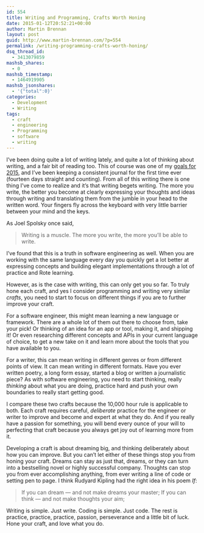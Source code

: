```yaml
---
id: 554
title: Writing and Programming, Crafts Worth Honing
date: 2015-01-12T20:52:21+00:00
author: Martin Brennan
layout: post
guid: http://www.martin-brennan.com/?p=554
permalink: /writing-programming-crafts-worth-honing/
dsq_thread_id:
  - 3413079859
mashsb_shares:
  - 0
mashsb_timestamp:
  - 1464919905
mashsb_jsonshares:
  - '{"total":0}'
categories:
  - Development
  - Writing
tags:
  - craft
  - engineering
  - Programming
  - software
  - writing
---
```

I&#8217;ve been doing quite a lot of writing lately, and quite a lot of thinking about writing, and a fair bit of reading too. This of course was one of my [goals for 2015](https://medium.com/@mjrbrennan/2015-goals-and-sub-goals-d6841607404d), and I&#8217;ve been keeping a consistent journal for the first time ever (fourteen days straight and counting). From all of this writing there is one thing I&#8217;ve come to realize and it&#8217;s that writing begets writing. The more you write, the better you become at clearly expressing your thoughts and ideas through writing and translating them from the jumble in your head to the written word. Your fingers fly across the keyboard with very little barrier between your mind and the keys.<!--more-->

As Joel Spolsky once said,

> Writing is a muscle. The more you write, the more you&#8217;ll be able to write.

I&#8217;ve found that this is a truth in software engineering as well. When you are working with the same language every day you quickly get a lot better at expressing concepts and building elegant implementations through a lot of practice and Rote learning.

However, as is the case with writing, this can only get you so far. To truly hone each craft, and yes I consider programming and writing very similar _crafts_, you need to start to focus on different things if you are to further improve your craft.

For a software engineer, this might mean learning a new language or framework. There are a whole lot of them out there to choose from, take your pick! Or thinking of an idea for an app or tool, making it, and shipping it! Or even researching different concepts and APIs in your current language of choice, to get a new take on it and learn more about the tools that you have available to you.

For a writer, this can mean writing in different genres or from different points of view. It can mean writing in different formats. Have you ever written poetry, a long form essay, started a blog or written a journalistic piece? As with software engineering, you need to start thinking, really _thinking_ about what you are doing, practice hard and push your own boundaries to really start getting good.

I compare these two crafts because the 10,000 hour rule is applicable to both. Each craft requires careful, _deliberate_ practice for the engineer or writer to improve and become and expert at what they do. And if you really have a passion for something, you will bend every ounce of your will to perfecting that craft because you always get joy out of learning more from it.

Developing a craft is about dreaming big, and thinking deliberately about how you can improve. But you can&#8217;t let either of these things stop you from honing your craft. Dreams can stay as just that, dreams, or they can turn into a bestselling novel or highly successful company. Thoughts can stop you from ever accomplishing anything, from ever writing a line of code or setting pen to page. I think Rudyard Kipling had the right idea in his poem _If_:

> If you can dream — and not make dreams your master;
  If you can think — and not make thoughts your aim;

Writing is simple. Just write. Coding is simple. Just code. The rest is practice, practice, practice, passion, perseverance and a little bit of luck. Hone your craft, and love what you do.
